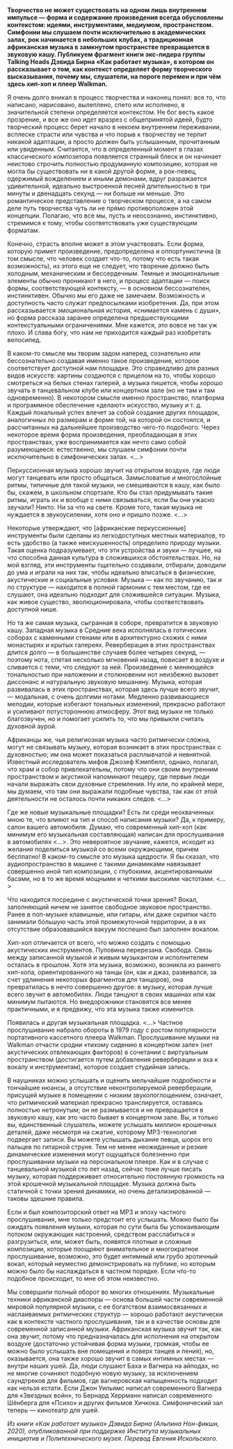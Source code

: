 **Творчество не может существовать на одном лишь внутреннем импульсе — форма и содержание произведения всегда обусловлены контекстом: идеями, инструментами, медиумом, пространством. Симфонии мы слушаем почти исключительно в академических залах, рок начинается в небольших клубах, а традиционная африканская музыка в замкнутом пространстве превращается в звуковую кашу. Публикуем фрагмент книги экс-лидера группы Talking Heads Дэвида Бирна «Как работает музыка», в котором он рассказывает о том, как контекст определяет форму творческого высказывания, почему мы, слушатели, на пороге перемен и при чём здесь хип-хоп и плеер Walkman.**

Я очень долго вникал в процесс творчества и наконец понял: все то, что написано, нарисовано, вылеплено, спето или исполнено, в значительной степени определяется контекстом. Не бог весть какое прозрение, и все же оно идет вразрез с общепринятой идеей, будто творческий процесс берет начало в некоем внутреннем переживании, всплеске страсти или чувства и что порыв к творчеству не терпит никакой адаптации, а просто должен быть услышанным, прочитанным или увиденным. Считается, что в определенный момент в глазах классического композитора появляется странный блеск и он начинает неистово строчить полностью продуманную композицию, которая не могла бы существовать ни в какой другой форме, а рок-певец, одержимый вожделением и иными демонами, вдруг разражается удивительной, идеально выстроенной песней длительностью в три минуты и двенадцать секунд — ни больше ни меньше. Это романтическое представление о творческом процессе, а на самом деле путь творчества чуть ли не прямо противоположен этой концепции. Полагаю, что все мы, пусть и неосознанно, инстинктивно, стремимся к тому, чтобы соответствовать уже существующим форматам.

Конечно, страсть вполне может в этом участвовать. Если форма, которую примет произведение, предопределена и оппортунистична (в том смысле, что человек создает что-то, потому что есть такая возможность), из этого еще не следует, что творение должно быть холодным, механическим и бессердечным. Темные и эмоциональные элементы обычно проникают в него, и процесс адаптации — поиск формы, соответствующей контексту, — в основном бессознателен, инстинктивен. Обычно мы его даже не замечаем. Возможность и доступность часто служат предпосылками изобретения. Да, при этом рассказывается эмоциональная история, «снимается камень с души», но форма рассказа заранее определена предшествующими контекстуальными ограничениями. Мне кажется, это вовсе не так уж плохо. И слава богу, что нам не приходится каждый раз изобретать велосипед.

В каком-то смысле мы творим задом наперед, сознательно или бессознательно создавая именно такое произведение, которое соответствует доступной нам площадке. Это справедливо для разных видов искусств: картины создаются с прицелом на то, чтобы хорошо смотреться на белых стенах галерей, а музыка пишется, чтобы хорошо звучать в танцевальном клубе или концертном зале (но не там и там одновременно). В некотором смысле именно пространство, платформа и программное обеспечение «делают» искусство, музыку и т. д. Каждый локальный успех влечет за собой создание других площадок, аналогичных по размерам и форме той, на которой он состоялся, и рассчитанных на дальнейшее производство чего-то подобного. Через некоторое время форма произведения, преобладающая в этих пространствах, уже воспринимается как нечто само собой разумеющееся: естественно, мы слушаем симфонии почти исключительно в симфонических залах. <…> 

Перкуссионная музыка хорошо звучит на открытом воздухе, где люди могут танцевать или просто общаться. Замысловатые и многослойные ритмы, типичные для такой музыки, не смешиваются в кашу, как было бы, скажем, в школьном спортзале. Кто бы стал придумывать такие ритмы, играть их и вообще с ними связываться, если бы они ужасно звучали? Никто. Ни за что на свете. Кроме того, такая музыка не нуждается в звукоусилении, хотя оно и пришло позже. <…> 

Некоторые утверждают, что [африканские перкуссионные] инструменты были сделаны из легкодоступных местных материалов, то есть удобство (а также неискушенность) определило природу музыки. Такая оценка подразумевает, что эти устройства и звуки — лучшее, на что способна данная культура в сложившихся обстоятельствах. Но, на мой взгляд, эти инструменты тщательно создавали, отбирали, доводили до ума и играли на них так, чтобы идеально вписаться в физические, акустические и социальные условия. Музыка — как по звучанию, так и по структуре — находится в полной гармонии с тем местом, где ее слушают, она идеально подходит для сложившейся ситуации. Музыка, как живое существо, эволюционировала, чтобы соответствовать доступной нише.

Но та же самая музыка, сыгранная в соборе, превратится в звуковую кашу. Западная музыка в Средние века исполнялась в готических соборах с каменными стенами или в архитектурно схожих с ними монастырях и крытых галереях. Реверберация в этих пространствах длится долго — в большинстве случаев более четырех секунд, — поэтому нота, спетая несколько мгновений назад, повисает в воздухе и сливается с теми, что следуют за ней. Произведение с меняющейся тональностью при наложении и столкновении нот неизбежно вызовет диссонанс и натуральную звуковую мешанину. Музыка, которая развивалась в этих пространствах, которая здесь лучше всего звучит, — модальная, с очень долгими нотами. Медленно развивающиеся мелодии, которые избегают тональных изменений, прекрасно работают и усиливают потустороннюю атмосферу. Этот вид музыки не только благозвучен, но и помогает усилить то, что мы привыкли считать духовной аурой.

Африканцы же, чья религиозная музыка часто ритмически сложна, могут не связывать музыку, которая возникает в этих пространствах с духовностью; им она может показаться расплывчатой и невнятной. Известный исследователь мифов Джозеф Кэмпбелл, однако, полагал, что храм и собор привлекательны, потому что они своим внутренним пространством и акустикой напоминают пещеру, где первые люди начали выражать свои духовные стремления. Ну или, по крайней мере, мы думаем, что там они выражали подобные чувства, так как от этой деятельности не осталось почти никаких следов. <…> 

Где же новые музыкальные площадки? Есть ли среди неохваченных мною те, что влияют на тип и способ написания музыки? Да, к примеру, салон вашего автомобиля. Думаю, что современный хип-хоп (как минимум его музыкальная составляющая) написан для прослушивания в автомобилях <...>. Это невероятное звучание, кажется, исходит из желания поделиться музыкой со всеми окружающими, причем бесплатно! В каком-то смысле это музыка щедрости. Я бы сказал, что аудиопространство в машине с такими динамиками навязывает совершенно иной тип композиции, с глубокими, акцентированными басами, но в то же время мощными и четкими высокими частотами. <…>

Что находится посредине с акустической точки зрения? Вокал, заполняющий ничем не занятое свободное звуковое пространство. Ранее в поп-музыке клавишные, или гитары, или даже скрипки часто занимали бóльшую часть этой промежуточной территории, а в их отсутствие образовавшийся вакуум поспешно был заполнен вокалом.

Хип-хоп отличается от всего, что можно создать с помощью акустических инструментов. Пуповина перерезана. Свобода. Связь между записанной музыкой и живым музыкантом и исполнителем осталась в прошлом. Хотя эта музыка, возможно, возникла из раннего хип-хопа, ориентированного на танцы (он, как и джаз, развивался, за счет удлинения некоторых фрагментов для танцоров), она превратилась в нечто совершенно другое: в музыку, которая лучше всего звучит в автомобилях. Люди танцуют в своих машинах или как минимум пытаются. Но внедорожники становятся все менее практичными, и я предвижу, что эта музыка также изменится.

Появилась и другая музыкальная площадка. <…> Частное прослушивание набрало обороты в 1979 году с ростом популярности портативного кассетного плеера Walkman. Прослушивание музыки на Walkman отчасти сродни «тихому сидению в концертном зале» (нет акустических отвлекающих факторов) в сочетании с виртуальным пространством (достигается путем добавления реверберации и эха к вокалу и инструментам), которое создает студийная запись.

В наушниках можно услышать и оценить мельчайшие подробности и тончайшие нюансы, а отсутствие неконтролируемой реверберации, присущей музыке в помещении с низким звукопоглощением, означает, что ритмический материал прекрасно транслируется, оставаясь полностью нетронутым; он не размывается и не превращается в звуковую кашу, как это часто бывает в концертном зале. Вы, и только вы, единственный слушатель, можете услышать миллион крошечных деталей, даже несмотря на сжатие, которому MP3-технология подвергает записи. Вы можете услышать дыхание певца, шорох его пальцев по гитарной струне. Тем не менее неожиданные и резкие динамические изменения могут ощущаться болезненно при прослушивании музыки на персональном плеере. Как и в случае с танцевальной музыкой сто лет назад, сейчас тоже лучше писать музыку, которая поддерживает относительно постоянную громкость на этой крошечной музыкальной площадке. Музыка должна быть статичной с точки зрения динамики, но очень детализированной — таковы здешние правила.

Если и был композиторский ответ на MP3 и эпоху частного прослушивания, мне только предстоит его услышать. Можно было бы ожидать появления музыки, которая по сути была бы успокаивающим потоком окружающих настроений, средством расслабиться и разгрузиться, или, может быть, появятся плотные и сложные композиции, которые поощряют внимательное и многократное прослушивание, возможно, это будет интимный или грубо эротичный вокал, который неуместно демонстрировать на публике, но которым можно было бы наслаждаться в частном порядке. Если что-то подобное происходит, то мне об этом неизвестно.

Мы совершили полный оборот во многих отношениях. Музыкальные техники африканской диаспоры — основа большей части современной мировой популярной музыки, с ее богатством взаимосвязанных и наслаиваемых ритмических структур — хорошо работают акустически как в контексте частного прослушивания, так и в качестве основы для современной записанной музыки. Африканская музыка звучит так, как она звучит, потому что предназначалась для исполнения на открытом воздухе (достаточно устойчивая форма музыки, громкая, чтобы ее можно было услышать вне помещения и поверх танцев и пения), но, оказывается, она также хорошо звучит в самых интимных местах — внутри наших ушей. Да, люди слушают Баха и Вагнера на айподах, но не многие сочиняют подобную новую музыку, за исключением саундтреков для фильмов, где вагнеровская напыщенность подходит как нельзя кстати. Если Джон Уильямс написал современного Вагнера для «Звездных войн», то Бернард Херрманн написал современного Шёнберга для «Психо» и других фильмов Хичкока. Симфонический зал теперь — кинотеатр для ушей.

_Из книги «Как работает музыка» Дэвида Бирна (Альпина Нон-фикшн, 2020), опубликованной при поддержке Института музыкальных инициатив и Политехнического музея. Перевод Евгения Искольского._  

